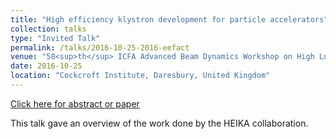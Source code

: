 ```yaml
---
title: "High efficiency klystron development for particle accelerators"
collection: talks
type: "Invited Talk"
permalink: /talks/2016-10-25-2016-eefact
venue: "58<sup>th</sup> ICFA Advanced Beam Dynamics Workshop on High Luminosity Circular e+e- Colliders (eeFACT'16)"
date: 2016-10-25
location: "Cockcroft Institute, Daresbury, United Kingdom"
---
```


[Click here for abstract or paper](https://doi.org/10.1109/IVEC.2011.5746898)

This talk gave an overview of the work done by the HEIKA collaboration.
